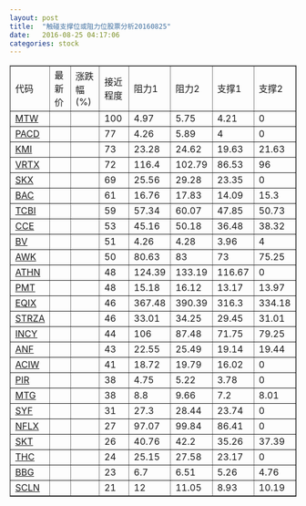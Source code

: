 ```yaml
---
layout: post
title:  "触碰支撑位或阻力位股票分析20160825"
date:   2016-08-25 04:17:06
categories: stock
---
```

<script type="text/javascript">
var stockList = []
stockList.push('gb_mtw');
stockList.push('gb_pacd');
stockList.push('gb_kmi');
stockList.push('gb_vrtx');
stockList.push('gb_skx');
stockList.push('gb_bac');
stockList.push('gb_tcbi');
stockList.push('gb_cce');
stockList.push('gb_bv');
stockList.push('gb_awk');
stockList.push('gb_athn');
stockList.push('gb_pmt');
stockList.push('gb_eqix');
stockList.push('gb_strza');
stockList.push('gb_incy');
stockList.push('gb_anf');
stockList.push('gb_aciw');
stockList.push('gb_pir');
stockList.push('gb_mtg');
stockList.push('gb_syf');
stockList.push('gb_nflx');
stockList.push('gb_skt');
stockList.push('gb_thc');
stockList.push('gb_bbg');
stockList.push('gb_scln');
</script>
<table border="1">
 <tr>
 <td>代码</td>
 <td>最新价</td>
 <td>涨跌幅(%)</td>
 <td>接近程度</td>
 <td>阻力1</td>
 <td>阻力2</td>
 <td>支撑1</td>
 <td>支撑2</td>
</tr>
  <tr id="mtw" class="red">
  <td><a href="http://stock.finance.sina.com.cn/usstock/quotes/MTW.html" target="_blank">MTW</a></td><td></td><td></td><td>100</td><td>4.97</td><td>5.75</td><td>4.21</td><td>0</td></tr>
  <tr id="pacd" class="red">
  <td><a href="http://stock.finance.sina.com.cn/usstock/quotes/PACD.html" target="_blank">PACD</a></td><td></td><td></td><td>77</td><td>4.26</td><td>5.89</td><td>4</td><td>0</td></tr>
  <tr id="kmi" class="green">
  <td><a href="http://stock.finance.sina.com.cn/usstock/quotes/KMI.html" target="_blank">KMI</a></td><td></td><td></td><td>73</td><td>23.28</td><td>24.62</td><td>19.63</td><td>21.63</td></tr>
  <tr id="vrtx" class="green">
  <td><a href="http://stock.finance.sina.com.cn/usstock/quotes/VRTX.html" target="_blank">VRTX</a></td><td></td><td></td><td>72</td><td>116.4</td><td>102.79</td><td>86.53</td><td>96</td></tr>
  <tr id="skx" class="red">
  <td><a href="http://stock.finance.sina.com.cn/usstock/quotes/SKX.html" target="_blank">SKX</a></td><td></td><td></td><td>69</td><td>25.56</td><td>29.28</td><td>23.35</td><td>0</td></tr>
  <tr id="bac" class="green">
  <td><a href="http://stock.finance.sina.com.cn/usstock/quotes/BAC.html" target="_blank">BAC</a></td><td></td><td></td><td>61</td><td>16.76</td><td>17.83</td><td>14.09</td><td>15.3</td></tr>
  <tr id="tcbi" class="green">
  <td><a href="http://stock.finance.sina.com.cn/usstock/quotes/TCBI.html" target="_blank">TCBI</a></td><td></td><td></td><td>59</td><td>57.34</td><td>60.07</td><td>47.85</td><td>50.73</td></tr>
  <tr id="cce" class="green">
  <td><a href="http://stock.finance.sina.com.cn/usstock/quotes/CCE.html" target="_blank">CCE</a></td><td></td><td></td><td>53</td><td>45.16</td><td>50.18</td><td>36.48</td><td>38.32</td></tr>
  <tr id="bv" class="green">
  <td><a href="http://stock.finance.sina.com.cn/usstock/quotes/BV.html" target="_blank">BV</a></td><td></td><td></td><td>51</td><td>4.26</td><td>4.28</td><td>3.96</td><td>4</td></tr>
  <tr id="awk" class="green">
  <td><a href="http://stock.finance.sina.com.cn/usstock/quotes/AWK.html" target="_blank">AWK</a></td><td></td><td></td><td>50</td><td>80.63</td><td>83</td><td>73</td><td>75.25</td></tr>
  <tr id="athn" class="red">
  <td><a href="http://stock.finance.sina.com.cn/usstock/quotes/ATHN.html" target="_blank">ATHN</a></td><td></td><td></td><td>48</td><td>124.39</td><td>133.19</td><td>116.67</td><td>0</td></tr>
  <tr id="pmt" class="red">
  <td><a href="http://stock.finance.sina.com.cn/usstock/quotes/PMT.html" target="_blank">PMT</a></td><td></td><td></td><td>48</td><td>15.18</td><td>16.12</td><td>13.17</td><td>13.97</td></tr>
  <tr id="eqix" class="red">
  <td><a href="http://stock.finance.sina.com.cn/usstock/quotes/EQIX.html" target="_blank">EQIX</a></td><td></td><td></td><td>46</td><td>367.48</td><td>390.39</td><td>316.3</td><td>334.18</td></tr>
  <tr id="strza" class="green">
  <td><a href="http://stock.finance.sina.com.cn/usstock/quotes/STRZA.html" target="_blank">STRZA</a></td><td></td><td></td><td>46</td><td>33.01</td><td>34.25</td><td>29.45</td><td>31.01</td></tr>
  <tr id="incy" class="red">
  <td><a href="http://stock.finance.sina.com.cn/usstock/quotes/INCY.html" target="_blank">INCY</a></td><td></td><td></td><td>44</td><td>106</td><td>87.48</td><td>71.75</td><td>79.25</td></tr>
  <tr id="anf" class="red">
  <td><a href="http://stock.finance.sina.com.cn/usstock/quotes/ANF.html" target="_blank">ANF</a></td><td></td><td></td><td>43</td><td>22.55</td><td>25.49</td><td>19.14</td><td>19.44</td></tr>
  <tr id="aciw" class="red">
  <td><a href="http://stock.finance.sina.com.cn/usstock/quotes/ACIW.html" target="_blank">ACIW</a></td><td></td><td></td><td>41</td><td>18.72</td><td>19.79</td><td>16.02</td><td>0</td></tr>
  <tr id="pir" class="red">
  <td><a href="http://stock.finance.sina.com.cn/usstock/quotes/PIR.html" target="_blank">PIR</a></td><td></td><td></td><td>38</td><td>4.75</td><td>5.22</td><td>3.78</td><td>0</td></tr>
  <tr id="mtg" class="green">
  <td><a href="http://stock.finance.sina.com.cn/usstock/quotes/MTG.html" target="_blank">MTG</a></td><td></td><td></td><td>38</td><td>8.8</td><td>9.66</td><td>7.2</td><td>8.01</td></tr>
  <tr id="syf" class="red">
  <td><a href="http://stock.finance.sina.com.cn/usstock/quotes/SYF.html" target="_blank">SYF</a></td><td></td><td></td><td>31</td><td>27.3</td><td>28.44</td><td>23.74</td><td>0</td></tr>
  <tr id="nflx" class="red">
  <td><a href="http://stock.finance.sina.com.cn/usstock/quotes/NFLX.html" target="_blank">NFLX</a></td><td></td><td></td><td>27</td><td>97.07</td><td>99.84</td><td>86.41</td><td>0</td></tr>
  <tr id="skt" class="red">
  <td><a href="http://stock.finance.sina.com.cn/usstock/quotes/SKT.html" target="_blank">SKT</a></td><td></td><td></td><td>26</td><td>40.76</td><td>42.2</td><td>35.26</td><td>37.39</td></tr>
  <tr id="thc" class="red">
  <td><a href="http://stock.finance.sina.com.cn/usstock/quotes/THC.html" target="_blank">THC</a></td><td></td><td></td><td>24</td><td>25.15</td><td>27.58</td><td>23.17</td><td>0</td></tr>
  <tr id="bbg" class="red">
  <td><a href="http://stock.finance.sina.com.cn/usstock/quotes/BBG.html" target="_blank">BBG</a></td><td></td><td></td><td>23</td><td>6.7</td><td>6.51</td><td>5.26</td><td>4.76</td></tr>
  <tr id="scln" class="green">
  <td><a href="http://stock.finance.sina.com.cn/usstock/quotes/SCLN.html" target="_blank">SCLN</a></td><td></td><td></td><td>21</td><td>12</td><td>11.05</td><td>8.93</td><td>10.19</td></tr>
</table>

